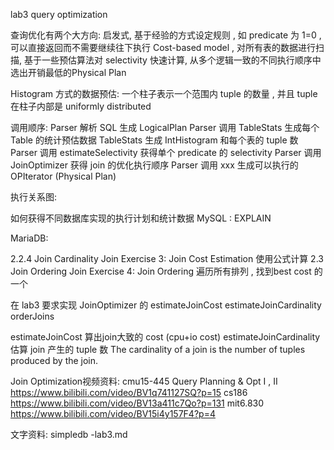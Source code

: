 lab3 query optimization

查询优化有两个大方向:
启发式, 基于经验的方式设定规则 , 如 predicate 为 1=0 , 可以直接返回而不需要继续往下执行
Cost-based model , 对所有表的数据进行扫描, 基于一些预估算法对 selectivity 快速计算, 从多个逻辑一致的不同执行顺序中选出开销最低的Physical Plan

Histogram 方式的数据预估:
一个柱子表示一个范围内 tuple 的数量 , 并且 tuple 在柱子内部是 uniformly distributed


调用顺序:
Parser 解析 SQL 生成 LogicalPlan
Parser 调用 TableStats 生成每个 Table 的统计预估数据
    TableStats 生成 IntHistogram 和每个表的 tuple 数
Parser 调用 estimateSelectivity 获得单个 predicate 的 selectivity
Parser 调用 JoinOptimizer 获得 join 的优化执行顺序
Parser 调用 xxx 生成可以执行的OPIterator (Physical Plan)

执行关系图:


如何获得不同数据库实现的执行计划和统计数据
MySQL :
EXPLAIN

MariaDB:


2.2.4 Join Cardinality
Join Exercise 3: Join Cost Estimation
使用公式计算
2.3 Join Ordering
Join Exercise 4: Join Ordering
遍历所有排列 , 找到best cost 的一个

在 lab3 要求实现 JoinOptimizer 的
estimateJoinCost
estimateJoinCardinality
orderJoins

estimateJoinCost 算出join大致的 cost (cpu+io cost)
estimateJoinCardinality 估算 join 产生的 tuple 数 The cardinality of a join is the number of tuples produced by the join.


Join Optimization视频资料:
cmu15-445 Query Planning & Opt  I , II  https://www.bilibili.com/video/BV1q741127SQ?p=15
cs186 https://www.bilibili.com/video/BV13a411c7Qo?p=131
mit6.830 https://www.bilibili.com/video/BV15i4y157F4?p=4

文字资料:
simpledb -lab3.md
